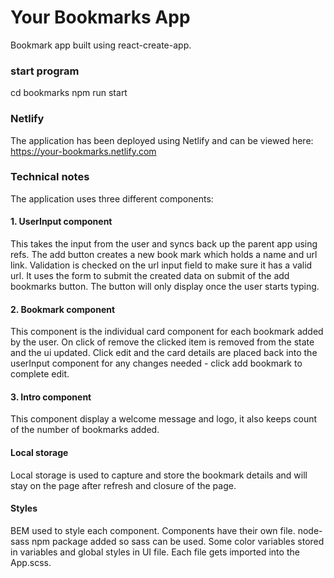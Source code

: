 # Your Bookmarks App

Bookmark app built using react-create-app.

### start program

cd bookmarks
npm run start

### Netlify

The application has been deployed using Netlify and can be viewed here:
https://your-bookmarks.netlify.com

### Technical notes

The application uses three different components:

#### 1. UserInput component

This takes the input from the user and syncs back up the parent app using refs. The add button creates a new book mark which holds a name and url link. Validation is checked on the url input field to make sure it has a valid url. It uses the form to submit the created data on submit of the add bookmarks button. The button will only display once the user starts typing.

#### 2. Bookmark component

This component is the individual card component for each bookmark added by the user. On click of remove the clicked item is removed from the state and the ui updated. Click edit and the card details are placed back into the userInput component for any changes needed - click add bookmark to complete edit.

#### 3. Intro component

This component display a welcome message and logo, it also keeps count of the number of bookmarks added.

#### Local storage

Local storage is used to capture and store the bookmark details and will stay on the page after refresh and closure of the page.

#### Styles

BEM used to style each component. Components have their own file. node-sass npm package added so sass can be used. Some color variables stored in variables and global styles in UI file. Each file gets imported into the App.scss.
